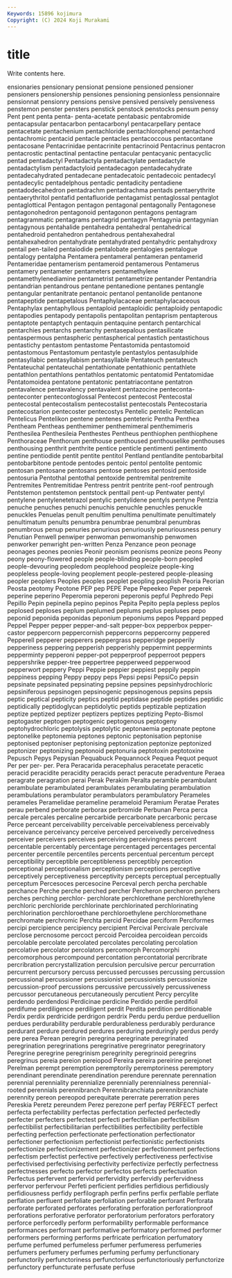 ```yaml
---
Keywords: 15896 kojimura
Copyright: (C) 2024 Koji Murakami
---
```


# title

Write contents here.



ensionaries pensionary pensionat pensione pensioned pensioner
pensioners pensionership pensiones pensioning pensionless pensionnaire pensionnat pensionry pensions pensive
pensived pensively pensiveness penstemon penster pensters penstick penstock penstocks pensum
pensy Pent pent penta penta- penta-acetate pentabasic pentabromide pentacapsular pentacarbon
pentacarbonyl pentacarpellary pentace pentacetate pentachenium pentachloride pentachlorophenol pentachord pentachromic pentacid
pentacle pentacles pentacoccous pentacontane pentacosane Pentacrinidae pentacrinite pentacrinoid Pentacrinus pentacron
pentacrostic pentactinal pentactine pentacular pentacyanic pentacyclic pentad pentadactyl Pentadactyla pentadactylate
pentadactyle pentadactylism pentadactyloid pentadecagon pentadecahydrate pentadecahydrated pentadecane pentadecatoic pentadecoic pentadecyl
pentadecylic pentadelphous pentadic pentadicity pentadiene pentadodecahedron pentadrachm pentadrachma pentads pentaerythrite
pentaerythritol pentafid pentafluoride pentagamist pentaglossal pentaglot pentaglottical Pentagon pentagon pentagonal
pentagonally Pentagonese pentagonohedron pentagonoid pentagonon pentagons pentagram pentagrammatic pentagrams pentagrid
pentagyn Pentagynia pentagynian pentagynous pentahalide pentahedra pentahedral pentahedrical pentahedroid pentahedron
pentahedrous pentahexahedral pentahexahedron pentahydrate pentahydrated pentahydric pentahydroxy pentail pen-tailed pentaiodide
pentalobate pentalogies pentalogue pentalogy pentalpha Pentamera pentameral pentameran pentamerid Pentameridae
pentamerism pentameroid pentamerous Pentamerus pentamery pentameter pentameters pentamethylene pentamethylenediamine pentametrist
pentametrize pentander Pentandria pentandrian pentandrous pentane pentanedione pentanes pentangle pentangular
pentanitrate pentanoic pentanol pentanolide pentanone pentapeptide pentapetalous Pentaphylacaceae pentaphylacaceous Pentaphylax
pentaphyllous pentaploid pentaploidic pentaploidy pentapodic pentapodies pentapody pentapolis pentapolitan pentaprism
pentapterous pentaptote pentaptych pentaquin pentaquine pentarch pentarchical pentarchies pentarchs pentarchy
pentasepalous pentasilicate pentaspermous pentaspheric pentaspherical pentastich pentastichous pentastichy pentastom pentastome
Pentastomida pentastomoid pentastomous Pentastomum pentastyle pentastylos pentasulphide pentasyllabic pentasyllabism pentasyllable
Pentateuch pentateuch Pentateuchal pentateuchal pentathionate pentathionic pentathlete pentathlon pentathlons pentathlos
pentatomic pentatomid Pentatomidae Pentatomoidea pentatone pentatonic pentatriacontane pentatron pentavalence pentavalency
pentavalent pentazocine penteconta- penteconter pentecontoglossal Pentecost pentecost Pentecostal pentecostal pentecostalism
pentecostalist pentecostals Pentecostaria pentecostarion pentecoster pentecostys Pentelic pentelic Pentelican Pentelicus
Pentelikon pentene pentenes penteteric Pentha Penthea Pentheam Pentheas penthemimer penthemimeral
penthemimeris Penthesilea Penthesileia Penthestes Pentheus penthiophen penthiophene Penthoraceae Penthorum penthouse
penthoused penthouselike penthouses penthousing penthrit penthrite pentice penticle pentimenti pentimento
pentine pentiodide pentit pentite pentitol Pentland pentlandite pentobarbital pentobarbitone pentode
pentodes pentoic pentol pentolite pentomic pentosan pentosane pentosans pentose pentoses
pentosid pentoside pentosuria Pentothal pentothal pentoxide pentremital pentremite Pentremites Pentremitidae
Pentress pentrit pentrite pent-roof pentrough Pentstemon pentstemon pentstock penttail pent-up
Pentwater pentyl pentylene pentylenetetrazol pentylic pentylidene pentyls pentyne Pentzia penuche
penuches penuchi penuchis penuchle penuchles penuckle penuckles Penuelas penult penultim
penultima penultimate penultimately penultimatum penults penumbra penumbrae penumbral penumbras penumbrous
penup penuries penurious penuriously penuriousness penury Penutian Penwell penwiper penwoman
penwomanship penwomen penworker penwright pen-written Penza Penzance peon peonage peonages
peones peonies Peonir peonism peonisms peonize peons Peony peony peony-flowered
people people-blinding people-born peopled people-devouring peopledom peoplehood peopleize people-king peopleless
people-loving peoplement people-pestered people-pleasing peopler peoplers Peoples peoples peoplet peopling
peoplish Peoria Peorian Peosta peotomy Peotone PEP pep PEPE Pepe
Pepeekeo Peper peperek peperine peperino Peperomia peperoni peperonis pepful Pephredo
Pepi Pepillo Pepin pepinella pepino pepinos Pepita Pepito pepla pepless
peplos peplosed peploses peplum peplumed peplums peplus pepluses pepo peponid
peponida peponidas peponium peponiums pepos Peppard pepped Peppel Pepper pepper
pepper-and-salt pepper-box pepperbox pepper-castor peppercorn peppercornish peppercorns peppercorny peppered Pepperell
pepperer pepperers peppergrass pepperidge pepperily pepperiness peppering pepperish pepperishly peppermint
peppermints pepperminty pepperoni pepper-pot pepperproof pepperroot peppers peppershrike pepper-tree peppertree
pepperweed pepperwood pepperwort peppery Peppi Peppie peppier peppiest peppily peppin
peppiness pepping Peppy peppy peps Pepsi pepsi PepsiCo pepsin pepsinate
pepsinated pepsinating pepsine pepsines pepsinhydrochloric pepsiniferous pepsinogen pepsinogenic pepsinogenous pepsins
pepsis peptic peptical pepticity peptics peptid peptidase peptide peptides peptidic
peptidically peptidoglycan peptidolytic peptids peptizable peptization peptize peptized peptizer peptizers
peptizes peptizing Pepto-Bismol peptogaster peptogen peptogenic peptogenous peptogeny peptohydrochloric peptolysis
peptolytic peptonaemia peptonate peptone peptonelike peptonemia peptones peptonic peptonisation peptonise
peptonised peptoniser peptonising peptonization peptonize peptonized peptonizer peptonizing peptonoid peptonuria
peptotoxin peptotoxine Pepusch Pepys Pepysian Pequabuck Pequannock Pequea Pequot pequot
Per per per- per. Pera Peracarida peracephalus peracetate peracetic peracid
peracidite peracidity peracids peract peracute peradventure Peraea peragrate peragration perai
Perak Perakim Peralta peramble perambulant perambulate perambulated perambulates perambulating perambulation
perambulations perambulator perambulators perambulatory Perameles perameles Peramelidae perameline perameloid Peramium
Peratae Perates perau perbend perborate perborax perbromide Perbunan Perca perca
percale percales percaline percarbide percarbonate percarbonic percase Perce perceant perceivability
perceivable perceivableness perceivably perceivance perceivancy perceive perceived perceivedly perceivedness perceiver
perceivers perceives perceiving perceivingness percent percentable percentably percentage percentaged percentages
percental percenter percentile percentiles percents percentual percentum percept perceptibility perceptible
perceptibleness perceptibly perception perceptional perceptionalism perceptionism perceptions perceptive perceptively perceptiveness
perceptivity percepts perceptual perceptually perceptum Percesoces percesocine Perceval perch percha
perchable perchance Perche perche perched percher Percheron percheron perchers perches
perching perchlor- perchlorate perchlorethane perchlorethylene perchloric perchloride perchlorinate perchlorinated perchlorinating
perchlorination perchloroethane perchloroethylene perchloromethane perchromate perchromic Perchta percid Percidae perciform
Perciformes percipi percipience percipiency percipient Percival Percivale percivale perclose percnosome
percoct percoid Percoidea percoidean percoids percolable percolate percolated percolates percolating
percolation percolative percolator percolators percomorph Percomorphi percomorphous percompound percontation percontatorial
percribrate percribration percrystallization perculsion perculsive percur percurration percurrent percursory percuss
percussed percusses percussing percussion percussional percussioner percussionist percussionists percussionize percussion-proof
percussions percussive percussively percussiveness percussor percutaneous percutaneously percutient Percy percylite
perdendo perdendosi Perdicinae perdicine Perdido perdie perdifoil perdifume perdiligence perdiligent
perdit Perdita perdition perditionable Perdix perdix perdricide perdrigon perdrix Perdu
perdu perdue perduellion perdues perdurability perdurable perdurableness perdurably perdurance perdurant
perdure perdured perdures perduring perduringly perdus perdy pere perea Perean
peregrin peregrina peregrinate peregrinated peregrination peregrinations peregrinative peregrinator peregrinatory Peregrine
peregrine peregrinism peregrinity peregrinoid peregrins peregrinus pereia pereion pereiopod Pereira
pereira pereirine perejonet Perelman perempt peremption peremptorily peremptoriness peremptory perendinant
perendinate perendination perendure perennate perennation perennial perenniality perennialize perennially perennialness
perennial-rooted perennials perennibranch Perennibranchiata perennibranchiate perennity pereon pereopod perequitate pererrate
pererration peres Pereskia Peretz pereundem Perez perezone perf perfay PERFECT
perfect perfecta perfectability perfectas perfectation perfected perfectedly perfecter perfecters perfectest
perfecti perfectibilian perfectibilism perfectibilist perfectibilitarian perfectibilities perfectibility perfectible perfecting perfection
perfectionate perfectionation perfectionator perfectioner perfectionism perfectionist perfectionistic perfectionists perfectionize perfectionizement
perfectionizer perfectionment perfections perfectism perfectist perfective perfectively perfectiveness perfectivise perfectivised
perfectivising perfectivity perfectivize perfectly perfectness perfectnesses perfecto perfector perfectos perfects
perfectuation Perfectus perfervent perfervid perfervidity perfervidly perfervidness perfervor perfervour Perfeti
perficient perfidies perfidious perfidiously perfidiousness perfidy perfilograph perfin perfins perfix
perflable perflate perflation perfluent perfoliate perfoliation perforable perforant Perforata perforate
perforated perforates perforating perforation perforationproof perforations perforative perforator perforatorium perforators
perforatory perforce perforcedly perform performability performable performance performances performant performative
performatory performed performer performers performing performs perfricate perfrication perfumatory perfume
perfumed perfumeless perfumer perfumeress perfumeries perfumers perfumery perfumes perfuming perfumy
perfunctionary perfunctorily perfunctoriness perfunctorious perfunctoriously perfunctorize perfunctory perfuncturate perfusate perfuse

